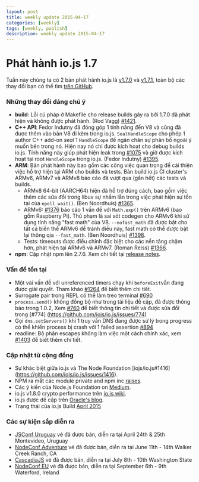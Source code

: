 ```yaml
---
layout: post
title: weekly update 2015-04-17
categories: [weekly]
tags: [weekly, publish]
description: weekly update 2015-04-17
---
```


# Phát hành io.js 1.7

Tuần này chúng ta có 2 bản phát hành io.js là [v1.7.0](https://iojs.org/dist/v1.7.0/) và [v1.7.1](https://iojs.org/dist/v1.7.1/), toàn bộ các thay đổi bạn có thể tìm [trên GitHub](https://github.com/iojs/io.js/blob/v1.x/CHANGELOG.md).

### Những thay đổi đáng chú ý

* **build**: Lỗi cú pháp ở Makefile cho release builds gây ra bởi 1.7.0 đã phát hiện và không được phát hành. (Rod Vagg) [#1421](https://github.com/iojs/io.js/pull/1421).
* **C++ API**: Fedor Indutny đã đóng góp 1 tính năng đến V8 và cũng đã được thêm vào bản V8 đi kèm trong io.js. `SealHandleScope` cho phép 1 author C++ add-on _seal_ 1 `HandleScope` để ngăn chăn sự phân bổ ngoài ý muốn bên trong nó.
Hiện nay nó chỉ được kích hoạt cho debug builds io.js.
Tính năng này giúp phát hiện leak trong  [#1075](https://github.com/iojs/io.js/issues/1075)
và giờ được kích hoạt tại root `HandleScope` trong io.js. (Fedor Indutny) [#1395](https://github.com/iojs/io.js/pull/1395).
* **ARM**: Bản phát hành này bao gồm các công việc quan trọng để cải thiện việc hỗ trợ hiện tại ARM cho builds và tests.
Bản build io.js CI cluster's ARMv6, ARMv7 và ARMv8 báo cáo đã vượt qua (gần hết) các tests và builds.
  * ARMv8 64-bit (AARCH64) hiện đã hỗ trợ đúng cách, bao gồm việc thêm các sửa đổi trong libuv sự nhầm lẫn trong việc phát hiện sự tồn tại của `epoll_wait()`. (Ben Noordhuis) [#1365](https://github.com/iojs/io.js/pull/1365).
  * ARMv6: [#1376](https://github.com/iojs/io.js/issues/1376) báo cáo 1 vấn đề với `Math.exp()` trên ARMv6 (bao gồm Raspberry Pi). Thủ phạm là sai sót codegen cho ARMv6 khi sử dụng tính năng "fast math" của V8. `--nofast_math` đã được bật cho tất cả biến thể ARMv6 để tránh điều này, fast math có thể được bật lại thông qia  `--fast_math`. (Ben Noordhuis) [#1398](https://github.com/iojs/io.js/pull/1398).
  * Tests: timeouts được điều chỉnh đặc biệt cho các nền tảng chậm hơn, phát hiện tại ARMv6 và ARMv7. (Roman Reiss) [#1366](https://github.com/iojs/io.js/pull/1366).
* **npm**: Cập nhật npm lên 2.7.6. Xem chi tiết tại [release notes](https://github.com/npm/npm/releases/tag/v2.7.6).

### Vấn đề tồn tại

* Một vài vấn đề với unreferenced timers chạy khi `beforeExit`vẫn đang được giải quyết. Tham khảo [#1264](https://github.com/iojs/io.js/issues/1264) để biết thêm chi tiết.
* Surrogate pair trong REPL có thể làm treo terminal [#690](https://github.com/iojs/io.js/issues/690)
* `process.send()` không đồng bộ như trong tài liệu đề cập, đã được thông báo trong 1.0.2, Xem [#760](https://github.com/iojs/io.js/issues/760) để biết thông tin chi tiết và được sửa đổi trong [#774]
(https://github.com/iojs/io.js/issues/774)
* Gọi `dns.setServers()`  khi 1 truy vấn DNS đang được sử lý trong progress có thể khiến process bị crash với 1 failed assertion [#894](https://github.com/iojs/io.js/issues/894)
* readline: Bộ phận escapes không làm việc một cách chính xác, xem [#1403](https://github.com/iojs/io.js/issues/1403) để biết thêm chi tiết.

### Cập nhật từ cộng đồng

* Sự khác biệt giữa io.js và The Node Foundation [iojs/io.js#1416]
(https://github.com/iojs/io.js/issues/1416).
* NPM ra mắt các module private and npm inc [raises](http://techcrunch.com/2015/04/14/popular-javascript-package-manager-npm-raises-8m-launches-private-modules/).
* Các ý kiến của Node.js Foundation on [Medium](https://medium.com/@programmer/thoughts-on-node-foundation-abcf86c72786).
* io.js v1.8.0 crypto performance trên [io.js wiki](https://github.com/iojs/io.js/wiki/Crypto-Performance-Notes-for-OpenSSL-1.0.2a-on-iojs-v1.8.0).
* io.js được đề cập trên [Oracle's blog](https://blogs.oracle.com/java-platform-group/entry/node_js_and_io_js).
* Trạng thái của io.js Build [April 2015](https://github.com/iojs/build/issues/77)

### Các sự kiện sắp diễn ra

* [JSConf Uruguay](http://jsconf.uy) vé đã được bán, diễn ra tại April 24th & 25th Montevideo, Uruguay
* [NodeConf Adventure](http://nodeconf.com/) vé đã được bán, diễn ra tại June 11th - 14th Walker Creek Ranch, CA
* [CascadiaJS](http://2015.cascadiajs.com/) vé đã được bán, diễn ra tại July 8th - 10th Washington State
* [NodeConf EU](http://nodeconf.eu/) vé đã được bán, diễn ra tại September 6th - 9th Waterford, Ireland
